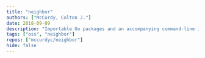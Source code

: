 ```yaml
---
title: "neighbor"
authors: ["McCurdy, Colton J."]
date: 2018-09-09
description: "Importable Go packages and an accompanying command-line interface for searching, efficiently cloning and executing an arbitrary command against GitHub projects, to avoid having to 'roll your own'."
tags: ["oss", "neighbor"]
repos: ["mccurdyc/neighbor"]
hide: false
---
```

